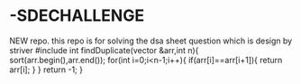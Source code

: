 # -SDECHALLENGE
NEW repo. this repo is for solving the dsa sheet question which is design by striver
#include<algorithm>
int findDuplicate(vector<int> &arr,int n){
    sort(arr.begin(),arr.end());
    for(int i=0;i<n-1;i++){
        if(arr[i]==arr[i+1]){
            return arr[i];
        }
    }
    return -1;
}

